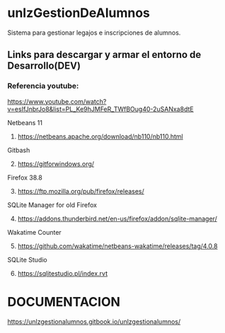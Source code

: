 # unlzGestionDeAlumnos
Sistema para gestionar legajos e inscripciones de alumnos.

## Links para descargar y armar el entorno de Desarrollo(DEV)

### Referencia youtube:

https://www.youtube.com/watch?v=esIfJnbrJo8&list=PL_Ke9hJMFeR_TWfBOug40-2uSANxa8dtE

Netbeans 11
1. https://netbeans.apache.org/download/nb110/nb110.html

Gitbash

2. https://gitforwindows.org/

Firefox 38.8

3. https://ftp.mozilla.org/pub/firefox/releases/

SQLite Manager for old Firefox

4. https://addons.thunderbird.net/en-us/firefox/addon/sqlite-manager/

Wakatime Counter

5. https://github.com/wakatime/netbeans-wakatime/releases/tag/4.0.8

SQLite Studio

6. https://sqlitestudio.pl/index.rvt

# DOCUMENTACION

https://unlzgestionalumnos.gitbook.io/unlzgestionalumnos/
